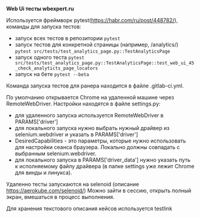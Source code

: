 **Web Ui тесты wbexpert.ru**

Используется фреймворк pytest(https://habr.com/ru/post/448782/), команды для запуска тестов:
- запуск всех тестов в репозитории 
`pytest`
- запуск тестов для конкретной страницы (например, /analytics/)
`pytest src/tests/test_analytics_page.py::TestAnalyticsPage`
- запуск одного теста 
`pytest src/tests/test_analytics_page.py::TestAnalyticsPage::test_web_ui_45_check_analyticts_page_locators`
- запуск на бете
`pytest --beta`

Команда запуска тестов для ранера находится в файле .gitlab-ci.yml.

По умолчанию открывается Chrome на удаленной машине через RemoteWebDriver.
Настройки находятся в файле settings.py:
- для удаленного запуска используется RemoteWebDriver в PARAMS['driver']
- для локального запуска нужно выбрать нужный драйвер из selenium.webdriver и указать в PARAMS['driver']
- DesiredCapabilities - это параметры, которые нужно использовать для настройки сеанса браузера. Локально должны совпадать с выбранным selenium.webdriver.
- для локального запуска в PARAMS['driver_data'] нужно указать путь к исполняемому файлу драйвера (в папке settings уже лежит Chrome для винды и линукса).


Удаленно тесты запускаются на selenoid
(описание https://aerokube.com/selenoid/)
Можно зайти в сессию, открыть полный экран, вмешаться в процесс выполнения.

Для хранения текстового описания кейсов используется testlink